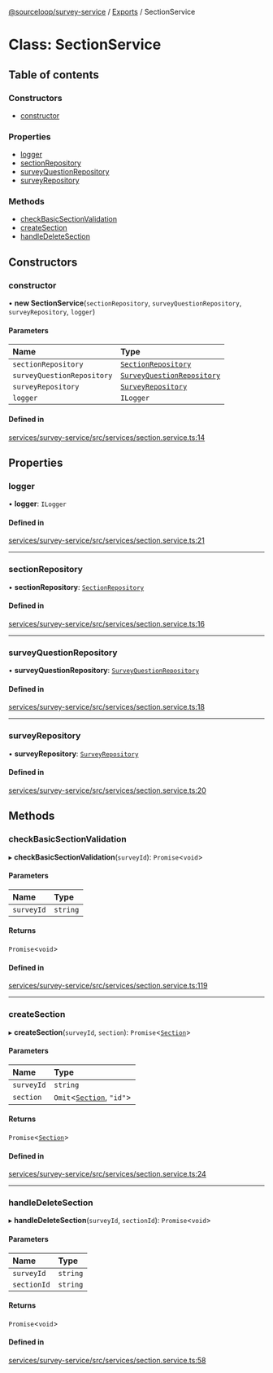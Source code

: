 [@sourceloop/survey-service](../README.md) / [Exports](../modules.md) / SectionService

# Class: SectionService

## Table of contents

### Constructors

- [constructor](SectionService.md#constructor)

### Properties

- [logger](SectionService.md#logger)
- [sectionRepository](SectionService.md#sectionrepository)
- [surveyQuestionRepository](SectionService.md#surveyquestionrepository)
- [surveyRepository](SectionService.md#surveyrepository)

### Methods

- [checkBasicSectionValidation](SectionService.md#checkbasicsectionvalidation)
- [createSection](SectionService.md#createsection)
- [handleDeleteSection](SectionService.md#handledeletesection)

## Constructors

### constructor

• **new SectionService**(`sectionRepository`, `surveyQuestionRepository`, `surveyRepository`, `logger`)

#### Parameters

| Name | Type |
| :------ | :------ |
| `sectionRepository` | [`SectionRepository`](SectionRepository.md) |
| `surveyQuestionRepository` | [`SurveyQuestionRepository`](SurveyQuestionRepository.md) |
| `surveyRepository` | [`SurveyRepository`](SurveyRepository.md) |
| `logger` | `ILogger` |

#### Defined in

[services/survey-service/src/services/section.service.ts:14](https://github.com/sourcefuse/loopback4-microservice-catalog/blob/93a7f917/services/survey-service/src/services/section.service.ts#L14)

## Properties

### logger

• **logger**: `ILogger`

#### Defined in

[services/survey-service/src/services/section.service.ts:21](https://github.com/sourcefuse/loopback4-microservice-catalog/blob/93a7f917/services/survey-service/src/services/section.service.ts#L21)

___

### sectionRepository

• **sectionRepository**: [`SectionRepository`](SectionRepository.md)

#### Defined in

[services/survey-service/src/services/section.service.ts:16](https://github.com/sourcefuse/loopback4-microservice-catalog/blob/93a7f917/services/survey-service/src/services/section.service.ts#L16)

___

### surveyQuestionRepository

• **surveyQuestionRepository**: [`SurveyQuestionRepository`](SurveyQuestionRepository.md)

#### Defined in

[services/survey-service/src/services/section.service.ts:18](https://github.com/sourcefuse/loopback4-microservice-catalog/blob/93a7f917/services/survey-service/src/services/section.service.ts#L18)

___

### surveyRepository

• **surveyRepository**: [`SurveyRepository`](SurveyRepository.md)

#### Defined in

[services/survey-service/src/services/section.service.ts:20](https://github.com/sourcefuse/loopback4-microservice-catalog/blob/93a7f917/services/survey-service/src/services/section.service.ts#L20)

## Methods

### checkBasicSectionValidation

▸ **checkBasicSectionValidation**(`surveyId`): `Promise`<`void`\>

#### Parameters

| Name | Type |
| :------ | :------ |
| `surveyId` | `string` |

#### Returns

`Promise`<`void`\>

#### Defined in

[services/survey-service/src/services/section.service.ts:119](https://github.com/sourcefuse/loopback4-microservice-catalog/blob/93a7f917/services/survey-service/src/services/section.service.ts#L119)

___

### createSection

▸ **createSection**(`surveyId`, `section`): `Promise`<[`Section`](Section.md)\>

#### Parameters

| Name | Type |
| :------ | :------ |
| `surveyId` | `string` |
| `section` | `Omit`<[`Section`](Section.md), ``"id"``\> |

#### Returns

`Promise`<[`Section`](Section.md)\>

#### Defined in

[services/survey-service/src/services/section.service.ts:24](https://github.com/sourcefuse/loopback4-microservice-catalog/blob/93a7f917/services/survey-service/src/services/section.service.ts#L24)

___

### handleDeleteSection

▸ **handleDeleteSection**(`surveyId`, `sectionId`): `Promise`<`void`\>

#### Parameters

| Name | Type |
| :------ | :------ |
| `surveyId` | `string` |
| `sectionId` | `string` |

#### Returns

`Promise`<`void`\>

#### Defined in

[services/survey-service/src/services/section.service.ts:58](https://github.com/sourcefuse/loopback4-microservice-catalog/blob/93a7f917/services/survey-service/src/services/section.service.ts#L58)
